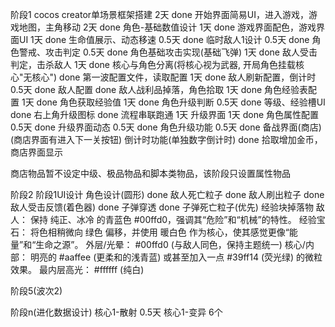 阶段1
  cocos creator单场景框架搭建  2天 done
  开始界面简易UI，进入游戏，游戏地图，主角移动  2天 done
  角色-基础数值设计 1天 done
  游戏界面配色，游戏界面UI 1天 done
  生命值展示、动态移速 0.5天 done
  临时敌人1设计 0.5天 done
  角色警戒、攻击判定 0.5天 done
  角色基础攻击实现(基础飞弹) 1天 done
  敌人受击判定，击杀敌人 1天 done
  核心与角色分离(将核心视为武器, 开局角色挂载核心"无核心") done
  第一波配置文件，读取配置  1天 done
  敌人刷新配置，倒计时 0.5天 done
  敌人配置 done
  敌人战利品掉落，角色拾取  1天 done
  角色经验表配置  1天 done
  角色获取经验值  1天 done
  角色升级判断  0.5天 done
  等级、经验槽UI  done
  右上角升级图标  done
  流程串联跑通  1天
  升级界面 1天 done
  角色属性配置 0.5天 done
  升级界面动态 0.5天 done
  角色升级功能 0.5天 done
  备战界面(商店) (商店界面有进入下一关按钮)
  倒计时功能(单独数字倒计时) done
  拾取增加金币，商店界面显示

  商店物品暂不设定中级、极品物品和脚本类物品，该阶段只设置属性物品


阶段2
  阶段1UI设计
  角色设计(圆形) done
  敌人死亡粒子 done
  敌人刷出粒子 done
  敌人受击反馈(着色器) done
  子弹穿透 done
  子弹死亡粒子(优先)
  经验块掉落物
    敌人： 保持 纯正、冰冷 的青蓝色 #00ffd0，强调其“危险”和“机械”的特性。
    经验宝石： 将色相稍微向 绿色 偏移，并使用 暖白色 作为核心，使其感觉更像“能量”和“生命之源”。
    外层/光晕： #00ffd0 (与敌人同色，保持主题统一)
    核心/内部： 明亮的 #aaffee (更柔和的浅青蓝) 或甚至加入一点 #39ff14 (荧光绿) 的微粒效果。
    最内层高光： #ffffff (纯白)


阶段5(波次2)

阶段n(进化数据设计)
  核心1-散射 0.5天
  核心1-变异 6个
